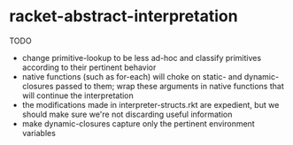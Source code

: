 racket-abstract-interpretation
==============================

TODO
- change primitive-lookup to be less ad-hoc and classify primitives according to their pertinent behavior
- native functions (such as for-each) will choke on static- and dynamic-closures passed to them; wrap these arguments in native functions that will continue the interpretation
- the modifications made in interpreter-structs.rkt are expedient, but we should make sure we're not discarding useful information
- make dynamic-closures capture only the pertinent environment variables
